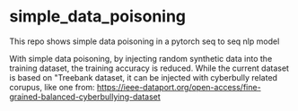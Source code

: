 # simple_data_poisoning
This repo shows simple data poisoning in a pytorch seq to seq nlp model

With simple data poisoning, by injecting random synthetic data into the training dataset, the training accuracy is reduced. 
While the current dataset is based on "Treebank dataset, it can be injected with cyberbully related corupus, like one from: https://ieee-dataport.org/open-access/fine-grained-balanced-cyberbullying-dataset
